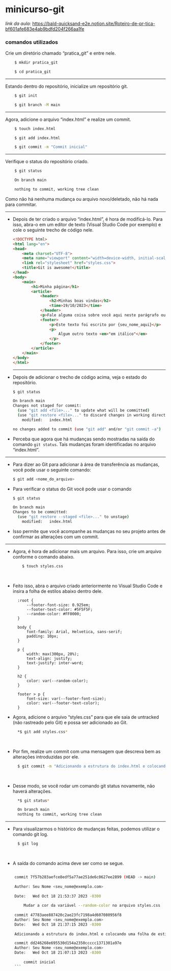 # minicurso-git
*link da aula:*
https://bald-quicksand-e2e.notion.site/Roteiro-de-pr-tica-bf601afe683e4ab9bdfd204f266aa1fe


### comandos utilizados 

Crie um diretório chamado “pratica_git” e entre nele.

```bash
    $ mkdir pratica_git 

    $ cd pratica_git
```

--------------------------------------------------------------------------------------------------
Estando dentro do repositório, inicialize um repositório git.
```bash
    $ git init

    $ git branch -M main
```

--------------------------------------------------------------------------------------------------
Agora, adicione o arquivo “index.html” e realize um commit.

```bash
    $ touch index.html

    $ git add index.html

    $ git commit -m "Commit inicial"
```

--------------------------------------------------------------------------------------------------
Verifique o status do repositório criado.
```bash
    $ git status

    On branch main

    nothing to commit, working tree clean
```

Como não há nenhuma mudança ou arquivo novo/deletado, não há nada para commitar.

--------------------------------------------------------------------------------------------------

- Depois de ter criado o arquivo “index.html”, é hora de modificá-lo. Para isso, abra-o em um editor de texto (Visual Studio Code por exemplo) e cole o seguinte trecho de código nele.
    
    ```html
    <!DOCTYPE html>
    <html lang="en">
    <head>
        <meta charset="UTF-8">
        <meta name="viewport" content="width=device-width, initial-scale=1.0">
        <link rel="stylesheet" href="styles.css">
        <title>Git is awesome!</title>
    </head>
    <body>
        <main>
            <h1>Minha página</h1>
            <article>
                <header>
                    <h2>Minhas boas vindas</h2>
                    <time>19/10/2023</time>
                </header>
                <p>Fale alguma coisa sobre você aqui neste parágrafo ou deixe o texto como está.</p>
                <footer>
                    <p>Este texto foi escrito por {seu_nome_aqui}</p>
                    <p>
                        Algum outro texto <em>"em itálico"</em>
                    </p>
                </footer>
            </article>
        </main>
    </body>
    </html>
    ```
    
  --------------------------------------------------------------------------------------------------  
- Depois de adicionar o trecho de código acima, veja o estado do repositório.
    
    ```bash
   $ git status
    
    On branch main
    Changes not staged for commit:
      (use "git add <file>..." to update what will be committed)
      (use "git restore <file>..." to discard changes in working directory)
    	modified:   index.html
    
    no changes added to commit (use "git add" and/or "git commit -a")
    ```
    
- Perceba que agora que há mudanças sendo mostradas na saída do comando `git status`. Tais mudanças foram identificadas no arquivo “index.html”.

--------------------------------------------------------------------------------------------------

- Para dizer ao Git para adicionar à área de transferência as mudanças, você pode usar o seguinte comando:
    
    ```bash
    $ git add <nome_do_arquivo>
    ```
    
- Para verificar o status do Git você pode usar o comando
    
    ```bash
    $ git status
    
    On branch main
    Changes to be committed:
      (use "git restore --staged <file>..." to unstage)
    	modified:   index.html
    ```
    
- Isso permite que você acompanhe as mudanças no seu projeto antes de confirmar as alterações com um commit.

--------------------------------------------------------------------------------------------------

- Agora, é hora de adicionar mais um arquivo. Para isso, crie um arquivo conforme o comando abaixo.
    ```bash
        $ touch styles.css
    ```
​
- Feito isso, abra o arquivo criado anteriormente no Visual Studio Code e insira a folha de estilos abaixo dentro dele.
  ```
    :root {
        --footer-font-size: 0.925em;
        --footer-text-color: #5F5F5F;
        --random-color: #FF0000;
    }
    
    body {
        font-family: Arial, Helvetica, sans-serif;
        padding: 10px;
    }
    
    p {
        width: max(300px, 20%);
        text-align: justify;
        text-justify: inter-word;
    }
    
    h2 {
        color: var(--random-color);
    }
    
    footer > p {
        font-size: var(--footer-font-size);
        color: var(--footer-text-color);
    }
    ```
- Agora, adicione o arquivo “styles.css” para que ele saia de untracked (não rastreado pelo Git) e possa ser adicionado ao Git.
  ```bash
    *$ git add styles.css*
  ```
​
- Por fim, realize um commit com uma mensagem que descreva bem as alterações introduzidas por ele.
  ```bash
    $ git commit -m "Adicionando a estrutura do index.html e colocando uma folha de estilo por meio do styles.css"
  ```
​
- Desse modo, se você rodar um comando git status novamente, não haverá alterações.
  ```bash
    *$ git status*

    On branch main
    nothing to commit, working tree clean
  ```

--------------------------------------------------------------------------------------------------

- Para visualizarmos o histórico de mudanças feitas, podemos utilizar o comando git log.
  ```bash
    $ git log
  ```
​  
- A saída do comando acima deve ser como se segue.
  
```bash

    commit 7f57b283aefce8edf5a77ae251de6c0627ee2899 (HEAD -> main)
    
    Author: Seu Nome <seu_nome@exemplo.com>
    
    Date:   Wed Oct 18 21:53:37 2023 -0300
    
        Mudar a cor da variável --random-color no arquivo styles.css
    
    commit 47783aee887420c2ae23fc7198a4d607080956f8
    Author: Seu Nome <seu_nome@exemplo.com>
    Date:   Wed Oct 18 21:37:15 2023 -0300
 
    Adicionando a estrutura do index.html e colocando uma folha de estilo por meio do styles.css

    commit dd246268e695530d154a2350ccccc1371301a97e
    Author: Seu Nome <seu_nome@exemplo.com>
    Date:   Wed Oct 18 21:07:13 2023 -0300
    
        commit inicial
    ```


